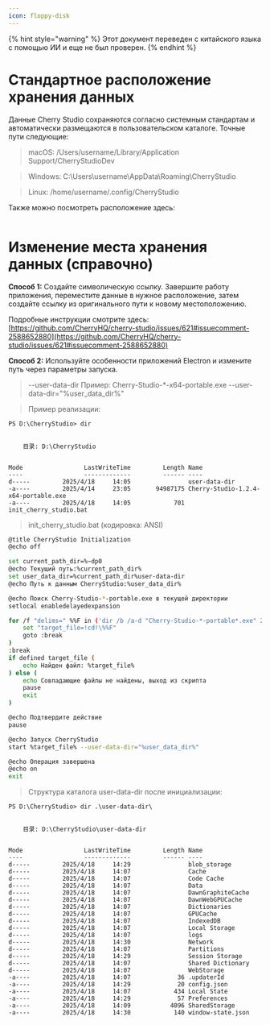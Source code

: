 ```yaml
---
icon: floppy-disk
---
```


{% hint style="warning" %}
Этот документ переведен с китайского языка с помощью ИИ и еще не был проверен.
{% endhint %}

# Стандартное расположение хранения данных

Данные Cherry Studio сохраняются согласно системным стандартам и автоматически размещаются в пользовательском каталоге. Точные пути следующие:

> macOS: /Users/username/Library/Application Support/CherryStudioDev

> Windows: C:\Users\username\AppData\Roaming\CherryStudio

> Linux: /home/username/.config/CherryStudio

Также можно посмотреть расположение здесь:
<figure><img src="../../.gitbook/assets/image (31).png" alt=""><figcaption></figcaption></figure>

# Изменение места хранения данных (справочно)

**Способ 1:**
Создайте символическую ссылку. Завершите работу приложения, переместите данные в нужное расположение, затем создайте ссылку из оригинального пути к новому местоположению.

Подробные инструкции смотрите здесь: [https://github.com/CherryHQ/cherry-studio/issues/621#issuecomment-2588652880](https://github.com/CherryHQ/cherry-studio/issues/621#issuecomment-2588652880)

**Способ 2:**
Используйте особенности приложений Electron и измените путь через параметры запуска.

> --user-data-dir
> Пример: Cherry-Studio-*-x64-portable.exe --user-data-dir="%user_data_dir%"

> Пример реализации:

```shell
PS D:\CherryStudio> dir


    目录: D:\CherryStudio


Mode                 LastWriteTime         Length Name
----                 -------------         ------ ----
d-----         2025/4/18     14:05                user-data-dir
-a----         2025/4/14     23:05       94987175 Cherry-Studio-1.2.4-x64-portable.exe
-a----         2025/4/18     14:05            701 init_cherry_studio.bat
```

> init_cherry_studio.bat (кодировка: ANSI)

```bash
@title CherryStudio Initialization
@echo off

set current_path_dir=%~dp0
@echo Текущий путь:%current_path_dir%
set user_data_dir=%current_path_dir%user-data-dir
@echo Путь к данным CherryStudio:%user_data_dir%

@echo Поиск Cherry-Studio-*-portable.exe в текущей директории
setlocal enabledelayedexpansion

for /f "delims=" %%F in ('dir /b /a-d "Cherry-Studio-*-portable*.exe" 2^>nul') do ( # Этот код совместим с версиями с GitHub и с официального сайта; для других версий измените самостоятельно
    set "target_file=!cd!\%%F"
    goto :break
)
:break
if defined target_file (
    echo Найден файл: %target_file%
) else (
    echo Совпадающие файлы не найдены, выход из скрипта
    pause
    exit
)

@echo Подтвердите действие
pause

@echo Запуск CherryStudio
start %target_file% --user-data-dir="%user_data_dir%"

@echo Операция завершена
@echo on
exit
```

> Структура каталога user-data-dir после инициализации:

```shell
PS D:\CherryStudio> dir .\user-data-dir\


    目录: D:\CherryStudio\user-data-dir


Mode                 LastWriteTime         Length Name
----                 -------------         ------ ----
d-----         2025/4/18     14:29                blob_storage
d-----         2025/4/18     14:07                Cache
d-----         2025/4/18     14:07                Code Cache
d-----         2025/4/18     14:07                Data
d-----         2025/4/18     14:07                DawnGraphiteCache
d-----         2025/4/18     14:07                DawnWebGPUCache
d-----         2025/4/18     14:07                Dictionaries
d-----         2025/4/18     14:07                GPUCache
d-----         2025/4/18     14:07                IndexedDB
d-----         2025/4/18     14:07                Local Storage
d-----         2025/4/18     14:07                logs
d-----         2025/4/18     14:30                Network
d-----         2025/4/18     14:07                Partitions
d-----         2025/4/18     14:29                Session Storage
d-----         2025/4/18     14:07                Shared Dictionary
d-----         2025/4/18     14:07                WebStorage
-a----         2025/4/18     14:07             36 .updaterId
-a----         2025/4/18     14:29             20 config.json
-a----         2025/4/18     14:07            434 Local State
-a----         2025/4/18     14:29             57 Preferences
-a----         2025/4/18     14:09           4096 SharedStorage
-a----         2025/4/18     14:30            140 window-state.json
```